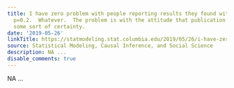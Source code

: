```yaml
---
title: I have zero problem with people reporting results they found with p=0.1.  Or
  p=0.2.  Whatever.  The problem is with the attitude that publication should imply
  some sort of certainty.
date: '2019-05-26'
linkTitle: https://statmodeling.stat.columbia.edu/2019/05/26/i-have-zero-problem-with-people-reporting-results-they-found-with-p0-1-or-p0-2-whatever-the-problem-is-with-the-attitude-that-publication-should-imply-some-sort-of-certainty/
source: Statistical Modeling, Causal Inference, and Social Science
description: NA ...
disable_comments: true
---
```

NA ...